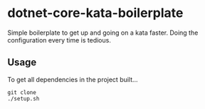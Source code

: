 # dotnet-core-kata-boilerplate
Simple boilerplate to get up and going on a kata faster. Doing the configuration every time is tedious.

## Usage
To get all dependencies in the project built...
~~~~
git clone
./setup.sh
~~~~